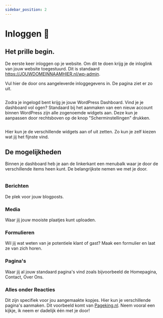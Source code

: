 ```yaml
---
sidebar_position: 2
---
```


# Inloggen 🔐

## Het prille begin.

De eerste keer inloggen op je website. Om dit te doen krijg je de inloglink van jouw website toegestuurd. Dit is standaard https://JOUWDOMEINNAAMHIER.nl/wp-admin.

Vul hier de door ons aangeleverde inloggegevens in. De pagina ziet er zo uit.

<img href="../../static/img/wp-admin.png"></img>

Zodra je ingelogd bent krijg je jouw WordPress Dashboard. Vind je je dashboard vol ogen? Standaard bij het aanmaken van een nieuw account binnen WordPress zijn alle zogenoemde widgets aan. Deze kun je aanpassen door rechtsboven op de knop "Scherminstellingen" drukken.

<img href="../../static/img/scherminstellingen.png"></img>

Hier kun je de verschillende widgets aan of uit zetten. Zo kun je zelf kiezen wat jij het fijnste vind.

## De mogelijkheden

Binnen je dashboard heb je aan de linkerkant een menubalk waar je door de verschillende items heen kunt. De belangrijkste nemen we met je door.

<img href="../../static/img/sidebar.png"></img>

### Berichten

De plek voor jouw blogposts.

### Media

Waar jij jouw mooiste plaatjes kunt uploaden.

### Formulieren

Wil jij wat weten van je potentiele klant of gast? Maak een formulier en laat ze van zich horen.

### Pagina's

Waar jij al jouw standaard pagina's vind zoals bijvoorbeeld de Homepagina, Contact, Over Ons.

### Alles onder Reacties

Dit zijn specifiek voor jou aangemaakte kopjes. Hier kun je verschillende pagina's aanmaken. Dit voorbeeld komt van [Pageking.nl](https://pageking.nl). Neem vooral een kijkje, ik neem er dadelijk één met je door!